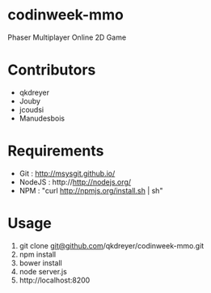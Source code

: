 codinweek-mmo
=============

Phaser Multiplayer Online 2D Game

Contributors
============

- qkdreyer
- Jouby
- jcoudsi
- Manudesbois

Requirements
============

- Git : http://msysgit.github.io/
- NodeJS : http://http://nodejs.org/
- NPM : "curl http://npmjs.org/install.sh | sh"

Usage
=====

1. git clone git@github.com/qkdreyer/codinweek-mmo.git
2. npm install
3. bower install
3. node server.js
4. http://localhost:8200
